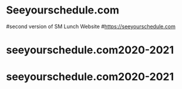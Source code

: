 # Seeyourschedule.com
#second version of SM Lunch Website
#https://seeyourschedule.com
# seeyourschedule.com2020-2021
# seeyourschedule.com2020-2021
